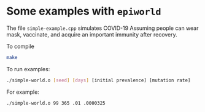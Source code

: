 # Some examples with `epiworld`

The file `simple-example.cpp` simulates COVID-19 Assuming people can wear mask, vaccinate, and
acquire an important immunity after recovery.

To compile

```bash
make
```

To run examples:

```bash
./simple-world.o [seed] [days] [initial prevalence] [mutation rate]
```

For example:

```
./simple-world.o 99 365 .01 .0000325
```


